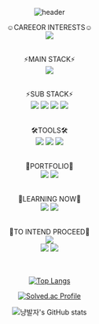 <div align="center">

![header](https://capsule-render.vercel.app/api?type=slice&color=E2E2E2&height=200&section=header&text=freenozero&fontSize=30)

☺CAREEOR INTERESTS☺<br>
<img src="https://img.shields.io/badge/Computervision-pink?style=for-the-badge&logo=Computer-vision&logoColor=white">
<br><br>

⚡MAIN STACK⚡<br>
<img src="https://img.shields.io/badge/Python-3776AB?style=for-the-badge&logo=Python&logoColor=white">
<br><br>
 
⚡SUB STACK⚡<br>
<img src="https://img.shields.io/badge/django-092E20?style=for-the-badge&logo=django&logoColor=white">
<img src="https://img.shields.io/badge/Html-E34F26?style=for-the-badge&logo=Html5&logoColor=white">
<img src="https://img.shields.io/badge/css-1572B6?style=for-the-badge&logo=css3&logoColor=white">
<img src="https://img.shields.io/badge/Javascript-F7DF1E?style=for-the-badge&logo=javascript&logoColor=white">
<br><br>

🛠TOOLS🛠<br>
<img src="https://img.shields.io/badge/GoogleColab-F9AB00?style=for-the-badge&logo=GoogleColab&logoColor=white">
<img src="https://img.shields.io/badge/Jupyter-F37626?style=for-the-badge&logo=Jupyter&logoColor=white">
<img src="https://img.shields.io/badge/Visual Studio Code-007ACC?style=for-the-badge&logo=Visual Studio Code&logoColor=white">
<br><br>
 
📂PORTFOLIO📂<br>
<img src="https://img.shields.io/badge/github-181717?style=for-the-badge&logo=github&logoColor=white">
<img src="https://img.shields.io/badge/notion-000000?style=for-the-badge&logo=notion&logoColor=white">
<br><br>
  
📖LEARNING NOW📖<br>
<img src="https://img.shields.io/badge/scikitlearn-F7931E?style=for-the-badge&logo=scikit-learn&logoColor=white">
<img src="https://img.shields.io/badge/OpenCV-5C3EE8?style=for-the-badge&logo=opencv&logoColor=white">
<br><br>
 
📕TO INTEND  PROCEED📕<br>
<img src="https://img.shields.io/badge/Keras-D00000?style=for-the-badge&logo=Keras&logoColor=white">  
<img src="https://img.shields.io/badge/TensorFlow-FF6F00?style=for-the-badge&logo=TensorFlow&logoColor=white">
<img src="https://img.shields.io/badge/PyTorch-EE4C2C?style=for-the-badge&logo=PyTorch&logoColor=white">      
<br><br>

 
 
[![Top Langs](https://github-readme-stats.vercel.app/api/top-langs/?username=freenozero&layout=compact&theme=graywhite)](https://github.com/freenozero)

[![Solved.ac Profile](http://mazassumnida.wtf/api/generate_badge?boj=freetour0)](https://solved.ac/freetour0/)
  
![냥발자's GitHub stats](https://github-readme-stats.vercel.app/api?username=freenozero&show_icons=true&theme=graywhite)
</div>
